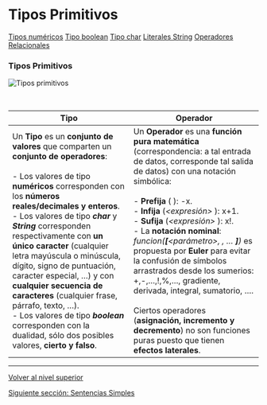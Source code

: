 # Tipos Primitivos

[Tipos numéricos](u1numericTypes/README.md)
[Tipo boolean](u2booleanType/README.md)
[Tipo char](u3charType/README.md)
[Literales String](u4stringLiterals/README.md)
[Operadores Relacionales](u5relationalOperators/README.md)
<br>

### Tipos Primitivos

![Tipos primitivos](//images/tiposPrimitivos.svg)

<br>

| **Tipo** | **Operador** |
|--------------|-----------------|
| Un **Tipo** es un **conjunto de valores** que comparten un **conjunto de operadores**: <br><br> - Los valores de tipo **numéricos** corresponden con los **números reales/decimales y enteros**. <br> - Los valores de tipo ***char*** y ***String*** corresponden respectivamente con **un único caracter** (cualquier letra mayúscula o minúscula, dígito, signo de puntuación, caracter especial, …​) y con **cualquier secuencia de caracteres** (cualquier frase, párrafo, texto, …​). <br> - Los valores de tipo ***boolean*** corresponden con la dualidad, sólo dos posibles valores, **cierto y falso**. | Un **Operador** es una **función pura matemática** (correspondencia: a tal entrada de datos, corresponde tal salida de datos) con una notación simbólica: <br><br> - **Prefija** (*<operador> <expresion>*): -x. <br> - **Infija** (*<expresión> <operador> <expresion>*): x+1. <br> - **Sufija** (*<expresión> <operador>*): x!. <br> - La **notación nominal**: *funcion(**[**<parámetro>, <parametro>, …​ **]**)* es propuesta por **Euler** para evitar la confusión de símbolos arrastrados desde los sumerios: +,-,…​,!,%,…​, gradiente, derivada, integral, sumatorio, …​. <br><br> Ciertos operadores (**asignación, incremento y decremento**) no son funciones puras puesto que tienen **efectos laterales**. | 



 
---

[Volver al nivel superior](../README.md)

[Siguiente sección: Sentencias Simples](../u2simpleStatements/README.md)
